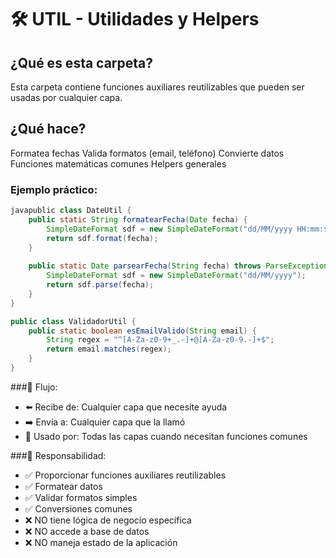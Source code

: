 # 🛠️ UTIL - Utilidades y Helpers
## ¿Qué es esta carpeta?
Esta carpeta contiene funciones auxiliares reutilizables que pueden ser usadas por cualquier capa.
## ¿Qué hace?

Formatea fechas
Valida formatos (email, teléfono)
Convierte datos
Funciones matemáticas comunes
Helpers generales

### Ejemplo práctico:
```java
javapublic class DateUtil {
    public static String formatearFecha(Date fecha) {
        SimpleDateFormat sdf = new SimpleDateFormat("dd/MM/yyyy HH:mm:ss");
        return sdf.format(fecha);
    }
    
    public static Date parsearFecha(String fecha) throws ParseException {
        SimpleDateFormat sdf = new SimpleDateFormat("dd/MM/yyyy");
        return sdf.parse(fecha);
    }
}

public class ValidadorUtil {
    public static boolean esEmailValido(String email) {
        String regex = "^[A-Za-z0-9+_.-]+@[A-Za-z0-9.-]+$";
        return email.matches(regex);
    }
}

```
###🔄 Flujo:

 - ⬅️ Recibe de: Cualquier capa que necesite ayuda
 - ➡️ Envía a: Cualquier capa que la llamó
 - 🔗 Usado por: Todas las capas cuando necesitan funciones comunes

###📝 Responsabilidad:
 - ✅ Proporcionar funciones auxiliares reutilizables
 - ✅ Formatear datos
 - ✅ Validar formatos simples
 - ✅ Conversiones comunes
 - ❌ NO tiene lógica de negocio específica
 - ❌ NO accede a base de datos
 - ❌ NO maneja estado de la aplicación
